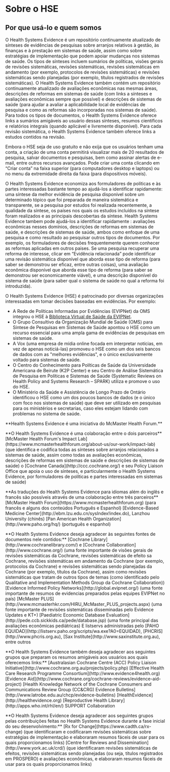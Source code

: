 # Sobre o HSE

## Por que usá-lo e quem somos

O Health Systems Evidence é um repositório continuamente atualizado de sínteses de evidências de pesquisas sobre arranjos relativos à gestão, às finanças e à prestação em sistemas de saúde, assim como sobre estratégias de implementação que podem apoiar mudanças nos sistemas de saúde. Os tipos de sínteses incluem sumários de políticas, visões gerais de revisões sistemáticas, revisões sistemáticas, revisões sistemáticas em andamento (por exemplo, protocolos de revisões sistemáticas) e revisões sistemáticas sendo planejadas (por exemplo, títulos registrados de revisões sistemáticas). O Health Systems Evidence também contém um repositório continuamente atualizado de avaliações econômicas nas mesmas áreas, descrições de reformas em sistemas de saúde (com links a sínteses e avaliações econômicas sempre que possível) e descrições de sistemas de saúde (para ajudar a avaliar a aplicabilidade local de evidências de pesquisa e como as reformas são incorporadas nos sistemas de saúde). Para todos os tipos de documentos, o Health Systems Evidence oferece links a sumários amigáveis ao usuário dessas sínteses, resumos científicos e relatórios integrais (quando aplicável e livremente disponível). Para cada revisão sistemática, o Health Systems Evidence também oferece links a estudos contidos na revisão.

Embora o HSE seja de uso gratuito e não exija que os usuários tenham uma conta, a criação de uma conta permitirá visualizar mais de 20 resultados de pesquisa, salvar documentos e pesquisas, bem como assinar alertas de e-mail, entre outros recursos avançados. Pode criar uma conta clicando em “Criar conta” na faixa superior (para computadores desktop e laptops) ou no menu da extremidade direita da faixa (para dispositivos móveis).

O Health Systems Evidence economiza aos formuladores de políticas e às partes interessadas bastante tempo ao ajudá-los a identificar rapidamente: uma síntese da melhor evidência de pesquisa disponível sobre um determinado tópico que foi preparada de maneira sistemática e transparente, se a pesquisa por estudos foi realizada recentemente, a qualidade da síntese, os países nos quais os estudos incluídos na síntese foram realizados e as principais descobertas da síntese. Health Systems Evidence tambem pode ajudá-los a identificar rapidamente : avaliações econômicas nesses domínios, descrições de reformas em sistemas de saúde, e descrições de sistemas de saúde, ambos como enfoque de uma pesquisa e como resultado ao pesquisar outros tipos de documentos. Por exemplo, os formuladores de decisões frequentemente querem conhecer as reformas aplicadas em outros paises. Se uma pesquisa recuperar uma reforma de interesse, clicar em “Evidência relacionada” pode identificar uma revisão sistemática disponível que aborda esse tipo de reforma (para saber se demonstrou ser eficaz, entre outras coisas), uma avaliação econômica disponível que aborda esse tipo de reforma (para saber se demonstrou ser economicamente viável), e uma descrição disponível do sistema de saúde (para saber qual o sistema de saúde no qual a reforma foi introduzida).

O Health Systems Evidence (HSE) é patrocinado por diversas organizações interessadas em tomar decisões baseadas em evidências. Por exemplo:

* A Rede de Políticas Informadas por Evidências (EVIPNet) da OMS integrou o HSE à [Biblioteca Virtual de Saúde da EVIPNet](https://www.healthsystemsevidence.org/r.aspx?x=Ly2jSomWIBnaokThqtiuPAji8ZJSa1Zs62-q5cvh9ttCuwGLpfPWPCzjHLzORoc-Vn9TTCx8LoC0SoMWrplK_DkjTW7wtoSZXDJ2VGgUCGI|).
* O Grupo Consultivo da Organização Mundial de Saúde (OMS) para Síntese de Pesquisas em Sistemas de Saúde apontou o HSE como um recurso essencial para uma ampla gama de evidências de pesquisas em sistemas de saúde.
* A Vox (uma empresa de mídia online focada em interpretar notícias, em vez de apenas noticiá-las) promoveu o HSE como um dos seis bancos de dados com as "melhores evidências", e o único exclusivamente voltado para sistemas de saúde.
* O Centro do Conhecimento para Políticas de Saúde da Universidade Americana de Beirute (K2P Center) e seu Centro de Análise Sistemática de Pesquisa em Políticas e Sistemas de Saúde (Systematic Reviews on Health Policy and Systems Research – SPARK) utiliza e promove o uso do HSE.
* O Ministério da Saúde e Assistência de Longo Prazo de Ontário identificou o HSE como um dos poucos bancos de dados (e o único com foco nos sistemas de saúde) que deve ser utilizado em pesquisas para os ministérios e secretarias, caso eles estejam lidando com problemas no sistema de saúde.

<footer>
  <p class="text-center">**Health Systems Evidence é uma iniciativa do McMaster Health Forum.**</p>
  <p class="text-center">**O Health Systems Evidence é uma colaboração entre o dois parceiros**  
  [McMaster Health Forum's Impact Lab](https://www.mcmasterhealthforum.org/about-us/our-work/impact-lab) (que identifica e codifica todas as sínteses sobre arranjos relacionados a sistemas de saúde, assim como todas as avaliações econômicas, descrições de reformas em sistemas de saúde e descrições de sistemas de saúde)  
  o [Cochrane Canada](http://ccc.cochrane.org/) e seu Policy Liaison Office que apoia o uso de sínteses, e particularmente o Health Systems Evidence, por formuladores de políticas e partes interessadas em sistemas de saúde)</p>  <p class="text-center">**As traduções do Health Systems Evidence para idiomas além do inglês e francês são possíveis através de uma colaboração entre três parceiros**    [McMaster Health Forum](https://www.mcmasterhealthforum.org) (para francês e alguns dos conteúdos Português e Espanhol)    [Evidence-Based Medicine Center](http://ebm.lzu.edu.cn/sysIndex!index.do), Lanzhou University (chinês)    [Pan American Health Organization](http://www.paho.org/hq/) (português e espanhol)</p>  <p class="text-center">**O Health Systems Evidence deseja agradecer às seguintes fontes de documentos nele contidos:**  
  [Cochrane Library](http://www.cochranelibrary.com/) e [Cochrane Collaboration](http://www.cochrane.org/) (uma fonte importante de visões gerais de revisões sistemáticas da Cochrane, revisões sistemáticas de efeito sa Cochrane, revisões sistemáticas em andamento da Cochrane (por exemplo, protocolos da Cochrane) e revisões sistemáticas sendo planejadas da Cochrane (por exemplo, títulos da Cochrane), assim como revisões sistemáticas que tratam de outros tipos de temas (como identificado pelo Qualitative and Implementation Methods Group da Cochrane Collaboration))    [Evidence Informed Policy Networks](http://global.evipnet.org/) (uma fonte importante de resumos de evidencias preparados pelas equipes EVIPNet no país)    [McMaster PLUS](http://www.mcmasterhkr.com/HIRU_McMaster_PLUS_projects.aspx) (uma fonte importante de revisões sistemáticas disseminadas pelo Evidence Updates e KT+)    [Paediatric Economic Database Evaluation](http://pede.ccb.sickkids.ca/pede/database.jsp) (uma fonte principal das avaliações econômicas pediátricas)    E listservs administradas pelo [PAHO EQUIDAD](http://listserv.paho.org/scripts/wa.exe?A0=EQUIDAD), [PHCRIS](http://www.phcris.org.au), [Sax Institute](http://www.saxinstitute.org.au), entre outros</p>  <p class="text-center">**O Health Systems Evidence também deseja agradecer aos seguintes grupos que preparam os resumos amigáveis aos usuários aos quais oferecemos links:**    [Australasian Cochrane Centre (ACC) Policy Liaison Initiative](http://www.cochrane.org.au/projects/policy.php)    [Effective Health Care Research Programme Consortium](http://www.evidence4health.org)    [Evidence Aid](http://www.cochrane.org/cochrane-reviews/evidence-aid-project)    [Health Knowledge Network of the Cochrane Consumers and Communications Review Group (CC&CRG) Evidence Bulletins](http://www.latrobe.edu.au/chcp/evidence-bulletins)    [HealthEvidence](http://healthevidence.org)    [Reproductive Health Library](http://apps.who.int/rhl/en/)    SUPPORT Collaboration</p>  <p class="text-center">**O Health Systems Evidence deseja agradecer aos seguintes grupos pelas contribuições feitas no Health Systems Evidence durante a fase inicial do seu desenvolvimento:**    [Rx for Change](https://www.cadth.ca/rx-change)    (que identificaram e codificaram revisões sistemáticas sobre estratégias de implementação e elaboraram resumos fáceis de usar para os quais proporcionamos links)    [Centre for Reviews and Dissemination](http://www.york.ac.uk/crd/)    (que identificaram revisões sistemáticas de efeitos, revisões sistemáticas sendo planejadas (ou seja, títulos registrados em PROSPERO) e avaliações econômicas, e elaboraram resumos fáceis de usar para os quais proporcionamos links)</p></footer>